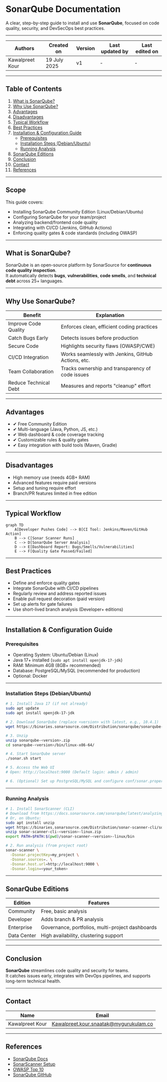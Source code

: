 #  SonarQube Documentation

A clear, step-by-step guide to install and use **SonarQube**, focused on code quality, security, and DevSecOps best practices.

---

| Authors           | Created on    | Version | Last updated by | Last edited on |
|-------------------|--------------|---------|-----------------|---------------|
| Kawalpreet Kour   | 19 July 2025 | v1      | -               | -             |


---
## Table of Contents

1. [What is SonarQube?](#what-is-sonarqube)
2. [Why Use SonarQube?](#why-use-sonarqube)
3. [Advantages](#advantages)
4. [Disadvantages](#disadvantages)
5. [Typical Workflow](#typical-workflow)
6. [Best Practices](#best-practices)
7. [Installation & Configuration Guide](#installation--configuration-guide)
    - [Prerequisites](#prerequisites)
    - [Installation Steps (Debian/Ubuntu)](#installation-steps-debianubuntu)
    - [Running Analysis](#running-analysis)
8. [SonarQube Editions](#sonarqube-editions)
9. [Conclusion](#conclusion)
10. [Contact](#contact)
11. [References](#references)

---

## Scope

This guide covers:
- Installing SonarQube Community Edition (Linux/Debian/Ubuntu)
- Configuring SonarQube for your team/project
- Analyzing backend/frontend code quality
- Integrating with CI/CD (Jenkins, GitHub Actions)
- Enforcing quality gates & code standards (including OWASP)

---

## What is SonarQube?

SonarQube is an open-source platform by SonarSource for **continuous code quality inspection**.  
It automatically detects **bugs**, **vulnerabilities**, **code smells**, and **technical debt** across 25+ languages.

---

## Why Use SonarQube?

| Benefit                  | Explanation                                                      |
|--------------------------|------------------------------------------------------------------|
| Improve Code Quality     | Enforces clean, efficient coding practices                       |
| Catch Bugs Early         | Detects issues before production                                 |
| Secure Code              | Highlights security flaws (OWASP/CWE)                            |
| CI/CD Integration        | Works seamlessly with Jenkins, GitHub Actions, etc.              |
| Team Collaboration       | Tracks ownership and transparency of code issues                 |
| Reduce Technical Debt    | Measures and reports "cleanup" effort                            |

---

## Advantages

- ✔ Free Community Edition
- ✔ Multi-language (Java, Python, JS, etc.)
- ✔ Web dashboard & code coverage tracking
- ✔ Customizable rules & quality gates
- ✔ Easy integration with build tools (Maven, Gradle)

---

## Disadvantages

-  High memory use (needs 4GB+ RAM)
-  Advanced features require paid versions
-  Setup and tuning require effort
-  Branch/PR features limited in free edition

---

## Typical Workflow

```mermaid
graph TD
    A[Developer Pushes Code] --> B[CI Tool: Jenkins/Maven/GitHub Action]
    B --> C[Sonar Scanner Runs]
    C --> D[SonarQube Server Analysis]
    D --> E[Dashboard Report: Bugs/Smells/Vulnerabilities]
    E --> F[Quality Gate Passed/Failed]
```

---

## Best Practices

-  Define and enforce quality gates
-  Integrate SonarQube with CI/CD pipelines
-  Regularly review and address reported issues
-  Enable pull request decoration (paid version)
-  Set up alerts for gate failures
-  Use short-lived branch analysis (Developer+ editions)

---

## Installation & Configuration Guide

### Prerequisites

- Operating System: Ubuntu/Debian (Linux)
- Java 17+ installed (`sudo apt install openjdk-17-jdk`)
- RAM: Minimum 4GB (8GB+ recommended)
- Database: PostgreSQL/MySQL (recommended for production)
- Optional: Docker

---

### Installation Steps (Debian/Ubuntu)

```bash
# 1. Install Java 17 (if not already)
sudo apt update
sudo apt install openjdk-17-jdk

# 2. Download SonarQube (replace <version> with latest, e.g., 10.4.1)
wget https://binaries.sonarsource.com/Distribution/sonarqube/sonarqube-<version>.zip

# 3. Unzip
unzip sonarqube-<version>.zip
cd sonarqube-<version>/bin/linux-x86-64/

# 4. Start SonarQube server
./sonar.sh start

# 5. Access the Web UI
# Open: http://localhost:9000 (Default login: admin / admin)

# 6. (Optional) Set up PostgreSQL/MySQL and configure conf/sonar.properties
```

---

### Running Analysis

```bash
# 1. Install SonarScanner (CLI)
# Download from https://docs.sonarsource.com/sonarqube/latest/analyzing-source-code/scanners/sonarscanner/
# Or, on Ubuntu:
sudo apt install unzip
wget https://binaries.sonarsource.com/Distribution/sonar-scanner-cli/sonar-scanner-cli-<version>-linux.zip
unzip sonar-scanner-cli-<version>-linux.zip
export PATH=$PATH:$(pwd)/sonar-scanner-<version>-linux/bin

# 2. Run analysis (from project root)
sonar-scanner \
  -Dsonar.projectKey=my_project \
  -Dsonar.sources=. \
  -Dsonar.host.url=http://localhost:9000 \
  -Dsonar.login=<your_token>
```

---

## SonarQube Editions

| Edition       | Features                                           |
|---------------|----------------------------------------------------|
| Community     | Free, basic analysis                              |
| Developer     | Adds branch & PR analysis                         |
| Enterprise    | Governance, portfolios, multi-project dashboards  |
| Data Center   | High availability, clustering support             |

---

## Conclusion

**SonarQube** streamlines code quality and security for teams.  
It catches issues early, integrates with DevOps pipelines, and supports long-term technical health.

---

## Contact

| Name             | Email                                         |
|------------------|-----------------------------------------------|
| Kawalpreet Kour  | Kawalpreet.kour.snaatak@mygurukulam.co        |

---

## References

- [SonarQube Docs](https://docs.sonarsource.com/sonarqube/latest/)
- [SonarScanner Setup](https://docs.sonarsource.com/sonarqube/latest/analyzing-source-code/scanners/)
- [OWASP Top 10](https://owasp.org/www-project-top-ten/)
- [SonarQube GitHub](https://github.com/SonarSource/sonarqube)
